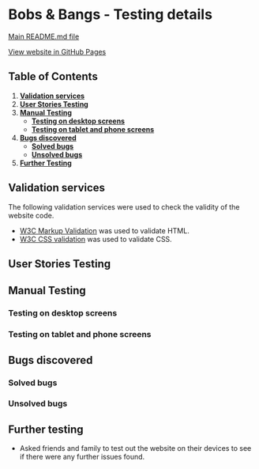 # Bobs & Bangs - Testing details

[Main README.md file](README.md)

[View website in GitHub Pages](https://potterjane.github.io/bobs-and-bangs/)

## Table of Contents

1. [**Validation services**](#validation-services)
2. [**User Stories Testing**](#user-stories-testing)
3. [**Manual Testing**](#manual-testing)
    - [**Testing on desktop screens**](#testing-on-desktop-screens)
    - [**Testing on tablet and phone screens**](#testing-on-tablet-and-phone-screens)
4. [**Bugs discovered**](#bugs-discovered)
    - [**Solved bugs**](#solved-bugs)
    - [**Unsolved bugs**](#unsolved-bugs)
5. [**Further Testing**](#further-testing)

## Validation services
The following validation services were used to check the validity of the website code.
- [W3C Markup Validation]( https://validator.w3.org/) was used to validate HTML.
- [W3C CSS validation](https://jigsaw.w3.org/css-validator/) was used to validate CSS.

## User Stories Testing

## Manual Testing

### Testing on desktop screens

### Testing on tablet and phone screens

## Bugs discovered

### Solved bugs

### Unsolved bugs

## Further testing

- Asked friends and family to test out the website on their devices to see if there were any further issues found.